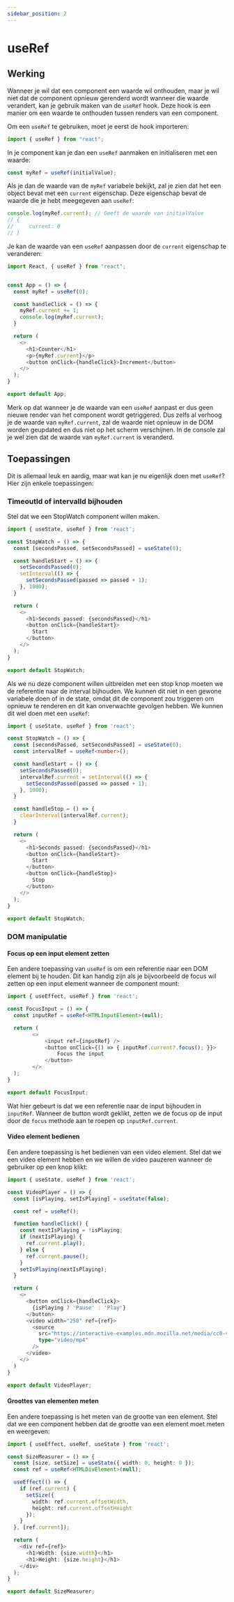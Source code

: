 ```yaml
---
sidebar_position: 2
---
```


# useRef

## Werking

Wanneer je wil dat een component een waarde wil onthouden, maar je wil niet dat de component opnieuw gerenderd wordt wanneer die waarde verandert, kan je gebruik maken van de `useRef` hook. Deze hook is een manier om een waarde te onthouden tussen renders van een component.

Om een `useRef` te gebruiken, moet je eerst de hook importeren:

```typescript
import { useRef } from "react";
```

In je component kan je dan een `useRef` aanmaken en initialiseren met een waarde:

```typescript
const myRef = useRef(initialValue);
```

Als je dan de waarde van de `myRef` variabele bekijkt, zal je zien dat het een object bevat met een `current` eigenschap. Deze eigenschap bevat de waarde die je hebt meegegeven aan `useRef`:

```typescript
console.log(myRef.current); // Geeft de waarde van initialValue
// {
//     current: 0
// }
```

Je kan de waarde van een `useRef` aanpassen door de `current` eigenschap te veranderen:

```typescript codesandbox={"template": "react", "filename": "src/App.tsx"}
import React, { useRef } from "react";


const App = () => {
  const myRef = useRef(0);

  const handleClick = () => {
    myRef.current += 1;
    console.log(myRef.current);
  }

  return (
    <>
      <h1>Counter</h1>
      <p>{myRef.current}</p>
      <button onClick={handleClick}>Increment</button>
    </>
  );
}

export default App;
```

Merk op dat wanneer je de waarde van een `useRef` aanpast er dus geen nieuwe render van het component wordt getriggered. Dus zelfs al verhoog je de waarde van `myRef.current`, zal de waarde niet opnieuw in de DOM worden geupdated en dus niet op het scherm verschijnen. In de console zal je wel zien dat de waarde van `myRef.current` is veranderd.

## Toepassingen

Dit is allemaal leuk en aardig, maar wat kan je nu eigenlijk doen met `useRef`? Hier zijn enkele toepassingen:

### TimeoutId of intervalId bijhouden

Stel dat we een StopWatch component willen maken. 

```typescript codesandbox={"template": "react", "filename": "src/App.tsx"}
import { useState, useRef } from 'react';

const StopWatch = () => {
  const [secondsPassed, setSecondsPassed] = useState(0);

  const handleStart = () => {
    setSecondsPassed(0);
    setInterval(() => {
      setSecondsPassed(passed => passed + 1);
    }, 1000);
  }

  return (
    <>
      <h1>Seconds passed: {secondsPassed}</h1>
      <button onClick={handleStart}>
        Start
      </button>
    </>
  );
}

export default StopWatch;
```

Als we nu deze component willen uitbreiden met een stop knop moeten we de referentie naar de interval bijhouden. We kunnen dit niet in een gewone variabele doen of in de state, omdat dit de component zou triggeren om opnieuw te renderen en dit kan onverwachte gevolgen hebben. We kunnen dit wel doen met een `useRef`:

```typescript codesandbox={"template": "react", "filename": "src/App.tsx"}
import { useState, useRef } from 'react';

const StopWatch = () => {
  const [secondsPassed, setSecondsPassed] = useState(0);
  const intervalRef = useRef<number>();

  const handleStart = () => {
    setSecondsPassed(0);
    intervalRef.current = setInterval(() => {
      setSecondsPassed(passed => passed + 1);
    }, 1000);
  }

  const handleStop = () => {
    clearInterval(intervalRef.current);
  }

  return (
    <>
      <h1>Seconds passed: {secondsPassed}</h1>
      <button onClick={handleStart}>
        Start
      </button>
      <button onClick={handleStop}>
        Stop
      </button>
    </>
  );
}
 
export default StopWatch;
```

### DOM manipulatie

#### Focus op een input element zetten

Een andere toepassing van `useRef` is om een referentie naar een DOM element bij te houden. Dit kan handig zijn als je bijvoorbeeld de focus wil zetten op een input element wanneer de component mount:

```typescript codesandbox={"template": "react", "filename": "src/App.tsx"}
import { useEffect, useRef } from 'react';

const FocusInput = () => {
  const inputRef = useRef<HTMLInputElement>(null);

  return (
        <>
            <input ref={inputRef} />
            <button onClick={() => { inputRef.current?.focus(); }}>
                Focus the input
            </button>
        </>
  );
}

export default FocusInput;
```

Wat hier gebeurt is dat we een referentie naar de input bijhouden in `inputRef`. Wanneer de button wordt geklikt, zetten we de focus op de input door de `focus` methode aan te roepen op `inputRef.current`.

#### Video element bedienen

Een andere toepassing is het bedienen van een video element. Stel dat we een video element hebben en we willen de video pauzeren wanneer de gebruiker op een knop klikt:

```typescript codesandbox={"template": "react", "filename": "src/App.tsx"}
import { useState, useRef } from 'react';

const VideoPlayer = () => {
  const [isPlaying, setIsPlaying] = useState(false);

  const ref = useRef();

  function handleClick() {
    const nextIsPlaying = !isPlaying;
    if (nextIsPlaying) {
      ref.current.play();
    } else {
      ref.current.pause();
    }
    setIsPlaying(nextIsPlaying);
  }

  return (
    <>
      <button onClick={handleClick}>
        {isPlaying ? 'Pause' : 'Play'}
      </button>
      <video width="250" ref={ref}>
        <source
          src="https://interactive-examples.mdn.mozilla.net/media/cc0-videos/flower.mp4"
          type="video/mp4"
        />
      </video>
    </>
  )
}

export default VideoPlayer;
```

#### Groottes van elementen meten

Een andere toepassing is het meten van de grootte van een element. Stel dat we een component hebben dat de grootte van een element moet meten en weergeven:

```typescript codesandbox={"template": "react", "filename": "src/App.tsx"}
import { useEffect, useRef, useState } from 'react';

const SizeMeasurer = () => {
  const [size, setSize] = useState({ width: 0, height: 0 });
  const ref = useRef<HTMLDivElement>(null);

  useEffect(() => {
    if (ref.current) {
      setSize({
        width: ref.current.offsetWidth,
        height: ref.current.offsetHeight
      });
    }
  }, [ref.current]);

  return (
    <div ref={ref}>
      <h1>Width: {size.width}</h1>
      <h1>Height: {size.height}</h1>
    </div>
  );
}

export default SizeMeasurer;
```